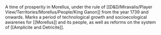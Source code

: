 A time of prosperity in Morellus, under the rule of [[D&D/Miravalis/Player View/Territories/Morellus/People/King Ganon]] from the year 1739 and onwards. Marks a period of technological growth and socioecological awarenes for [[Morellus]] and its people, as well as reforms on the system of [[Amplicite and Detricite]].